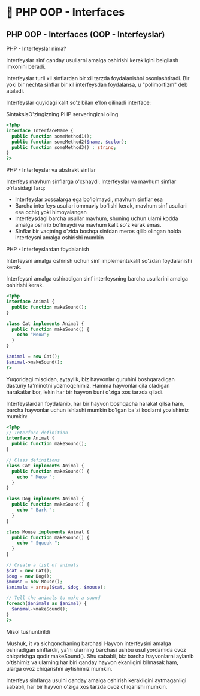 # 📔 PHP OOP - Interfaces

## PHP OOP - Interfaces (OOP - Interfeyslar)

PHP - Interfeyslar nima?

Interfeyslar sinf qanday usullarni amalga oshirishi kerakligini belgilash imkonini beradi.

Interfeyslar turli xil sinflardan bir xil tarzda foydalanishni osonlashtiradi. Bir yoki bir nechta sinflar bir xil interfeysdan foydalansa, u "polimorfizm" deb ataladi.

Interfeyslar quyidagi kalit so'z bilan e'lon qilinadi interface:

SintaksisO'zingizning PHP serveringizni oling

```php
<?php
interface InterfaceName {
  public function someMethod1();
  public function someMethod2($name, $color);
  public function someMethod3() : string;
}
?>
```

PHP - Interfeyslar va abstrakt sinflar

Interfeys mavhum sinflarga o'xshaydi. Interfeyslar va mavhum sinflar o'rtasidagi farq:

- Interfeyslar xossalarga ega bo'lolmaydi, mavhum sinflar esa
- Barcha interfeys usullari ommaviy bo'lishi kerak, mavhum sinf usullari esa ochiq yoki himoyalangan
- Interfeysdagi barcha usullar mavhum, shuning uchun ularni kodda amalga oshirib bo'lmaydi va mavhum kalit so'z kerak emas.
- Sinflar bir vaqtning o'zida boshqa sinfdan meros qilib olingan holda interfeysni amalga oshirishi mumkin

PHP - Interfeyslardan foydalanish

Interfeysni amalga oshirish uchun sinf implementskalit so'zdan foydalanishi kerak.

Interfeysni amalga oshiradigan sinf interfeysning barcha usullarini amalga oshirishi kerak.

```php
<?php
interface Animal {
  public function makeSound();
}

class Cat implements Animal {
  public function makeSound() {
    echo "Meow";
  }
}

$animal = new Cat();
$animal->makeSound();
?>
```

Yuqoridagi misoldan, aytaylik, biz hayvonlar guruhini boshqaradigan dasturiy ta'minotni yozmoqchimiz. Hamma hayvonlar qila oladigan harakatlar bor, lekin har bir hayvon buni o'ziga xos tarzda qiladi.

Interfeyslardan foydalanib, har bir hayvon boshqacha harakat qilsa ham, barcha hayvonlar uchun ishlashi mumkin bo'lgan ba'zi kodlarni yozishimiz mumkin:

```php
<?php
// Interface definition
interface Animal {
  public function makeSound();
}

// Class definitions
class Cat implements Animal {
  public function makeSound() {
    echo " Meow ";
  }
}

class Dog implements Animal {
  public function makeSound() {
    echo " Bark ";
  }
}

class Mouse implements Animal {
  public function makeSound() {
    echo " Squeak ";
  }
}

// Create a list of animals
$cat = new Cat();
$dog = new Dog();
$mouse = new Mouse();
$animals = array($cat, $dog, $mouse);

// Tell the animals to make a sound
foreach($animals as $animal) {
  $animal->makeSound();
}
?>
```

Misol tushuntirildi

Mushuk, it va sichqonchaning barchasi Hayvon interfeysini amalga oshiradigan sinflardir, ya'ni ularning barchasi ushbu usul yordamida ovoz chiqarishga qodir makeSound(). Shu sababli, biz barcha hayvonlarni aylanib o'tishimiz va ularning har biri qanday hayvon ekanligini bilmasak ham, ularga ovoz chiqarishni aytishimiz mumkin.

Interfeys sinflarga usulni qanday amalga oshirish kerakligini aytmaganligi sababli, har bir hayvon o'ziga xos tarzda ovoz chiqarishi mumkin.














